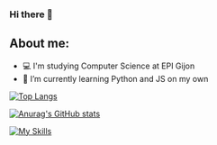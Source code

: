 ### Hi there 👋

<!--
**juan75555/juan75555** is a ✨ _special_ ✨ repository because its `README.md` (this file) appears on your GitHub profile.

Here are some ideas to get you started:

- 🔭 I’m currently working on ...
- 🌱 I’m currently learning ...
- 👯 I’m looking to collaborate on ...
- 🤔 I’m looking for help with ...
- 💬 Ask me about ...
- 📫 How to reach me: ...
- 😄 Pronouns: ...
- ⚡ Fun fact: ...
-->
## About me:
  -  💻 I'm studying Computer Science at EPI Gijon
  -  🎯 I’m currently learning Python and JS on my own


[![Top Langs](https://github-readme-stats.vercel.app/api/top-langs/?username=juan75555&layout=compact&theme=synthwave)](https://github.com/juan75555/github-readme-stats)



[![Anurag's GitHub stats](https://github-readme-stats.vercel.app/api?username=juan75555)](https://github.com/juan75555/github-readme-stats)

[![My Skills](https://skillicons.dev/icons?i=java,python,javascript,flutter&perline=3)](https://skillicons.dev)
